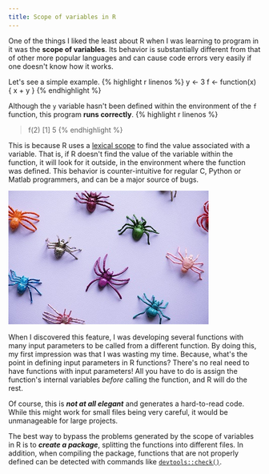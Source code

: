 ```yaml
---
title: Scope of variables in R
---
```

One of the things I liked the least about R when I was learning to program in it was the **scope of variables**. Its behavior is substantially different from that of other more popular languages and can cause code errors very easily if one doesn't know how it works.

Let's see a simple example.
{% highlight r linenos %}
y <- 3
f <- function(x) {
  x + y
}
{% endhighlight %}

Although the `y` variable hasn't been defined within the environment of the `f` function, this program **runs correctly**.
{% highlight r linenos %}
> f(2)
[1] 5
{% endhighlight %}

This is because R uses a [lexical scope](https://en.wikipedia.org/wiki/Scope_%28computer_science%29) to find the value associated with a variable. That is, if R doesn't find the value of the variable within the function, it will look for it outside, in the environment where the function was defined. This behavior is counter-intuitive for regular C, Python or Matlab programmers, and can be a major source of bugs.

![Image of bugs](/img/spiders-400px.jpg "R bugs crawling into your code.")

When I discovered this feature, I was developing several functions with many input parameters to be called from a different function. By doing this, my first impression was that I was wasting my time. Because, what's the point in defining input parameters in R functions? There's no real need to have functions with input parameters! All you have to do is assign the function's internal variables *before* calling the function, and R will do the rest.

Of course, this is ***not at all elegant*** and generates a hard-to-read code. While this might work for small files being very careful, it would be unmanageable for large projects.

The best way to bypass the problems generated by the scope of variables in R is to ***create a package***, splitting the functions into different files. In addition, when compiling the package, functions that are not properly defined can be detected with commands like [`devtools::check()`](https://www.rdocumentation.org/packages/devtools/versions/2.3.2/topics/check).